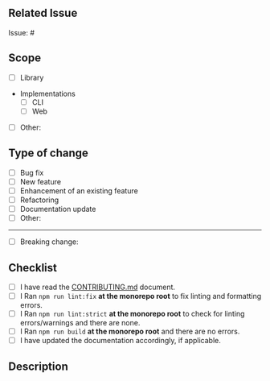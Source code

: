 ## Related Issue

<!-- Link related issues using the #<issue-number> syntax. You may also use closing keywords: https://docs.github.com/en/issues/tracking-your-work-with-issues/linking-a-pull-request-to-an-issue#linking-a-pull-request-to-an-issue-using-a-keyword -->

Issue: #

## Scope

<!-- Which part of the project is affected by the pull request? Check all that apply. -->

- [ ] Library
- Implementations
  - [ ] CLI
  - [ ] Web
- [ ] Other: <!-- Please specify -->

## Type of change

<!-- Please select the relevant option -->

- [ ] Bug fix
- [ ] New feature
- [ ] Enhancement of an existing feature
- [ ] Refactoring
- [ ] Documentation update
- [ ] Other: <!-- Please specify -->

---

<!-- Indicate whether the change is a breaking change -->

- [ ] Breaking change: <!-- If yes, please describe the impact -->


## Checklist

<!-- Please complete the following checklist -->

- [ ] I have read the [CONTRIBUTING.md](CONTRIBUTING.md) document.
- [ ] I Ran `npm run lint:fix` **at the monorepo root** to fix linting and formatting errors.
- [ ] I Ran `npm run lint:strict` **at the monorepo root** to check for linting errors/warnings and there are none.
- [ ] I Ran `npm run build` **at the monorepo root** and there are no errors.
- [ ] I have updated the documentation accordingly, if applicable.

## Description

<!-- Describe your change, the current and new behavior (if applicable)  -->

